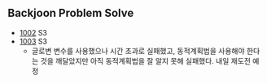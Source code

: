 ## Backjoon Problem Solve

* [1002](./Backjoon_1002.py) S3
* [1003](./Backjoon_1003.py) S3
    * 글로변 변수를 사용했으나 시간 초과로 실패했고, 동적계획법을 사용해야 한다는 것을 깨달았지만 아직 동적계획법을 잘 알지 못해 실패했다. 내일 재도전 예정